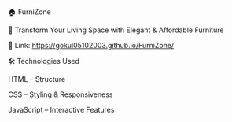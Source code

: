 🏠 FurniZone

🌟 Transform Your Living Space with Elegant & Affordable Furniture

🔗 Link: https://gokul05102003.github.io/FurniZone/

🛠️ Technologies Used

HTML – Structure

CSS – Styling & Responsiveness

JavaScript – Interactive Features

